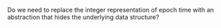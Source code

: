 Do we need to replace the integer representation of epoch time
with an abstraction that hides the underlying data structure?
